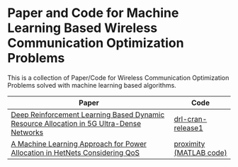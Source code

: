 # Paper and Code for Machine Learning Based Wireless Communication Optimization Problems

This is a collection of Paper/Code for Wireless Communication Optimization Problems solved with machine learning based algorithms.

| Paper  | Code |
| ------------- | ------------- |
| [Deep Reinforcement Learning Based Dynamic Resource Allocation in 5G Ultra-Dense Networks](https://ieeexplore.ieee.org/document/8896609)  | [drl-cran-release1](https://github.com/AFNANAMIN/Resource-Allocation-using-deeprl.git)  |
|[A Machine Learning Approach for Power Allocation in HetNets Considering QoS](https://arxiv.org/pdf/1803.06760.pdf)|[proximity (MATLAB code)](https://github.com/roamiri/proximity.git)




